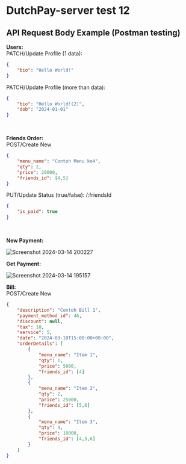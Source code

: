 # DutchPay-server test 12

## API Request Body Example (Postman testing)

**Users:**
<br>
PATCH/Update Profile (1 data):
```JSON
{
    "bio": "Hello World!"
}
```
PATCH/Update Profile (more than data):
```JSON
{
    "bio": "Hello World!(2)",
    "dob": "2024-01-01"
}
```
<br>

**Friends Order:**
<br>
POST/Create New
```JSON
{
    "menu_name": "Contoh Menu ke4",
    "qty": 2,
    "price": 20000,
    "friends_id": [4,5]
}
```
PUT/Update Status (true/false): /:friendsId
```JSON
{
    "is_paid": true
}
```
<br>

**New Payment:**

![Screenshot 2024-03-14 200227](https://github.com/DutchPay-Bill/DutchPay-server/assets/130155172/3c70af03-7179-4721-9398-9e7c042e7916)


**Get Payment:**

![Screenshot 2024-03-14 195157](https://github.com/DutchPay-Bill/DutchPay-server/assets/130155172/95657345-58a7-4b0e-827e-678486d4f179)


**Bill:**
<br>
POST/Create New
```JSON
{
    "description": "Contoh Bill 1",
    "payment_method_id": 46,
    "discount": null,
    "tax": 10,
    "service": 5,
    "date": "2024-03-10T15:00:00+00:00",
    "orderDetails": [
        {
            "menu_name": "Item 1",
            "qty": 1,
            "price": 5000,
            "friends_id": [4]
        },
        {
            "menu_name": "Item 2",
            "qty": 2,
            "price": 25000,
            "friends_id": [5,6]
        },
        {
            "menu_name": "Item 3",
            "qty": 4,
            "price": 10000,
            "friends_id": [4,5,6]
        }
    ]
}
```
<br>
